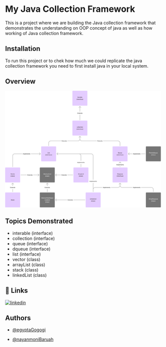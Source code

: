 
# My Java Collection Framework

This is a project where we are building the Java collection framework that demonstrates the understanding on OOP concept of java as well as how working of Java collection framework.


## Installation

To run this project or to chek how much we could replicate the java collection framework you need to first install java in your local system.

## Overview

![collection framework](Overview.png)

## Topics Demonstrated

- interable (interface)
- collection (interface)
- queue (interface)
- dqueue (interface)
- list (interface)
- vector (class)
- arrayList (class)
- stack (class)
- linkedList (class)

## 🔗 Links
[![linkedin](https://img.shields.io/badge/linkedin-0A66C2?style=for-the-badge&logo=linkedin&logoColor=white)](https://www.linkedin.com/in/egypta-gogoi/)

## Authors

- [@egyptaGogogi](https://github.com/EgyptaGogoi/)

- [@nayanmoniBaruah](https://github.com/nayan458)